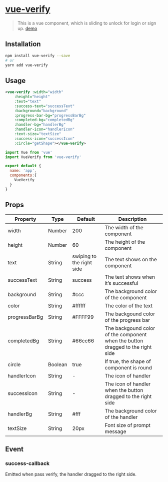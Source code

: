 # [vue-verify](https://www.npmjs.com/package/vue-verify)

> This is a vue component, which is sliding to unlock for login or sign up.
[demo](https://fewbadboy.github.io/vue-verify/)

## Installation

``` bash
npm install vue-verify --save
# or
yarn add vue-verify
```

## Usage
``` xml
<vue-verify :width="width" 
	:height="height" 
	:text="text" 
	:success-text="successText" 
	:background="background" 
	:progress-bar-bg="progressBarBg" 
	:completed-bg="completedBg" 
	:handler-bg="handlerBg" 
	:handler-icon="handlerIcon" 
	:text-size="textSize" 
	:success-icon="successIcon" 
	:circle="getShape"></vue-verify>
```

``` javascript
import Vue from 'vue'
import VueVerify from 'vue-verify'

export default {
  name: 'app',
  components:{
    VueVerify
  }
}
```
## Props

Property|Type|Default|Description
---|---|---|---
width|Number|200|The width of the component
height|Number|60|The height of the component
text|String|swiping to the right side|The text shows on the component
successText|String|success|The text shows when it’s successful
background|String|#ccc|The background color of the component
color|String|#ffffff|The color of the text
progressBarBg|String|#FFFF99|The backgound color of the progress bar
completedBg|String|#66cc66|The backgound color of the component when the button dragged to the right side
circle|Boolean|true|If true, the shape of component is round
handlerIcon|String|-|The icon of handler
successIcon|String|-|The icon of handler when the button dragged to the right side
handlerBg|String|#fff|The background color of the handler
textSize|String|20px|Font size of prompt message


## Event

### success-callback
Emitted when pass verify, the handler dragged to the right side.

